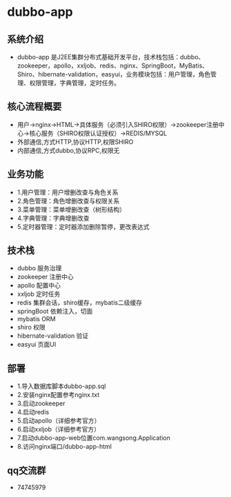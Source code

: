 # dubbo-app

## 系统介绍

- dubbo-app 是J2EE集群分布式基础开发平台，技术栈包括：dubbo、zookeeper，apollo，xxljob、redis、nginx、SpringBoot，MyBatis、Shiro、hibernate-validation，easyui，业务模块包括：用户管理，角色管理、权限管理，字典管理，定时任务。

## 核心流程概要

- 用户->nginx->HTML->具体服务（必须引入SHIRO权限）->zookeeper注册中心->核心服务（SHIRO权限认证授权）->REDIS/MYSQL
- 外部通信,方式HTTP,协议HTTP,权限SHIRO
- 内部通信,方式dubbo,协议RPC,权限无

## 业务功能

- 1.用户管理：用户增删改查与角色关系
- 2.角色管理：角色增删改查与权限关系
- 3.菜单管理：菜单增删改查（树形结构）
- 4.字典管理：字典增删改查
- 5.定时器管理：定时器添加删除暂停，更改表达式

## 技术栈

- dubbo 服务治理 
- zookeeper 注册中心 
- apollo 配置中心
- xxljob 定时任务
- redis 集群会话，shiro缓存，mybatis二级缓存 
- springBoot 依赖注入，切面
- mybatis ORM  
- shiro 权限 
- hibernate-validation 验证 
- easyui 页面UI 


## 部署

- 1.导入数据库脚本dubbo-app.sql
- 2.安装nginx配置参考nginx.txt
- 3.启动zookeeper
- 4.启动redis
- 5.启动apollo（详细参考官方）
- 6.启动xxljob（详细参考官方）
- 7.启动dubbo-app-web位置com.wangsong.Application
- 8.访问nginx端口/dubbo-app-html

## qq交流群

- 74745979